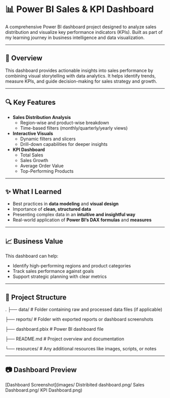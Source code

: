 # 📊 Power BI Sales & KPI Dashboard

A comprehensive Power BI dashboard project designed to analyze sales distribution and visualize key performance indicators (KPIs). Built as part of my learning journey in business intelligence and data visualization.

---

## 🌟 Overview

This dashboard provides actionable insights into sales performance by combining visual storytelling with data analytics. It helps identify trends, measure KPIs, and guide decision-making for sales strategy and growth.

---

## 🔍 Key Features

- **Sales Distribution Analysis**
  - Region-wise and product-wise breakdown
  - Time-based filters (monthly/quarterly/yearly views)
- **Interactive Visuals**
  - Dynamic filters and slicers
  - Drill-down capabilities for deeper insights
- **KPI Dashboard**
  - Total Sales
  - Sales Growth
  - Average Order Value
  - Top-Performing Products

---

## ✨ What I Learned

- Best practices in **data modeling** and **visual design**
- Importance of **clean, structured data**
- Presenting complex data in an **intuitive and insightful way**
- Real-world application of **Power BI’s DAX formulas** and **measures**

---

## 📈 Business Value

This dashboard can help:
- Identify high-performing regions and product categories
- Track sales performance against goals
- Support strategic planning with clear metrics

---

## 📁 Project Structure

.
├── data/                 # Folder containing raw and processed data files (if applicable)

├── reports/              # Folder with exported reports or dashboard screenshots

├── dashboard.pbix        # Power BI dashboard file

├── README.md             # Project overview and documentation

└── resources/            # Any additional resources like images, scripts, or notes

 ---

## 📷 Dashboard Preview

[Dashboard Screenshot](images/ Distribited dashboard.png/ Sales Dashboard.png/ KPI Dashboard.png)




